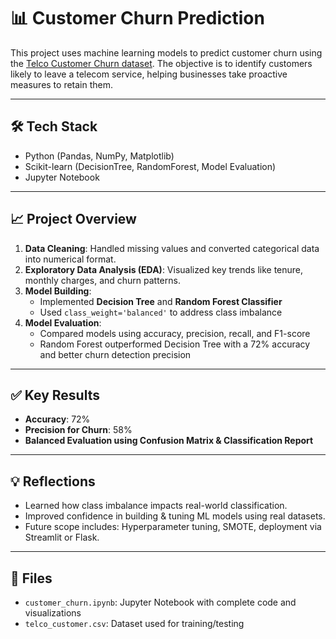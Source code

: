 # 📊 Customer Churn Prediction

This project uses machine learning models to predict customer churn using the [Telco Customer Churn dataset](https://www.kaggle.com/datasets/blastchar/telco-customer-churn). The objective is to identify customers likely to leave a telecom service, helping businesses take proactive measures to retain them.

---

## 🛠️ Tech Stack
- Python (Pandas, NumPy, Matplotlib)
- Scikit-learn (DecisionTree, RandomForest, Model Evaluation)
- Jupyter Notebook

---

## 📈 Project Overview

1. **Data Cleaning**: Handled missing values and converted categorical data into numerical format.
2. **Exploratory Data Analysis (EDA)**: Visualized key trends like tenure, monthly charges, and churn patterns.
3. **Model Building**:
   - Implemented **Decision Tree** and **Random Forest Classifier**
   - Used `class_weight='balanced'` to address class imbalance
4. **Model Evaluation**:
   - Compared models using accuracy, precision, recall, and F1-score
   - Random Forest outperformed Decision Tree with a 72% accuracy and better churn detection precision

---

## ✅ Key Results
- **Accuracy**: 72%
- **Precision for Churn**: 58%
- **Balanced Evaluation using Confusion Matrix & Classification Report**

---

## 💡 Reflections
- Learned how class imbalance impacts real-world classification.
- Improved confidence in building & tuning ML models using real datasets.
- Future scope includes: Hyperparameter tuning, SMOTE, deployment via Streamlit or Flask.

---

## 📁 Files
- `customer_churn.ipynb`: Jupyter Notebook with complete code and visualizations
- `telco_customer.csv`: Dataset used for training/testing



